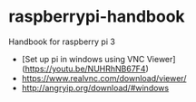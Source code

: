 # raspberrypi-handbook
Handbook for raspberry pi 3  
   - [Set up pi in windows using VNC Viewer] (https://youtu.be/NUHRhNB67F4)
   - https://www.realvnc.com/download/viewer/
   - http://angryip.org/download/#windows
